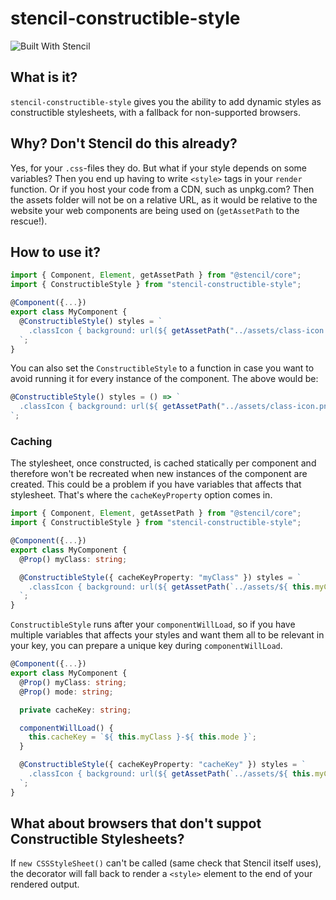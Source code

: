 # stencil-constructible-style

![Built With Stencil](https://img.shields.io/badge/-Built%20With%20Stencil-16161d.svg?logo=data%3Aimage%2Fsvg%2Bxml%3Bbase64%2CPD94bWwgdmVyc2lvbj0iMS4wIiBlbmNvZGluZz0idXRmLTgiPz4KPCEtLSBHZW5lcmF0b3I6IEFkb2JlIElsbHVzdHJhdG9yIDE5LjIuMSwgU1ZHIEV4cG9ydCBQbHVnLUluIC4gU1ZHIFZlcnNpb246IDYuMDAgQnVpbGQgMCkgIC0tPgo8c3ZnIHZlcnNpb249IjEuMSIgaWQ9IkxheWVyXzEiIHhtbG5zPSJodHRwOi8vd3d3LnczLm9yZy8yMDAwL3N2ZyIgeG1sbnM6eGxpbms9Imh0dHA6Ly93d3cudzMub3JnLzE5OTkveGxpbmsiIHg9IjBweCIgeT0iMHB4IgoJIHZpZXdCb3g9IjAgMCA1MTIgNTEyIiBzdHlsZT0iZW5hYmxlLWJhY2tncm91bmQ6bmV3IDAgMCA1MTIgNTEyOyIgeG1sOnNwYWNlPSJwcmVzZXJ2ZSI%2BCjxzdHlsZSB0eXBlPSJ0ZXh0L2NzcyI%2BCgkuc3Qwe2ZpbGw6I0ZGRkZGRjt9Cjwvc3R5bGU%2BCjxwYXRoIGNsYXNzPSJzdDAiIGQ9Ik00MjQuNywzNzMuOWMwLDM3LjYtNTUuMSw2OC42LTkyLjcsNjguNkgxODAuNGMtMzcuOSwwLTkyLjctMzAuNy05Mi43LTY4LjZ2LTMuNmgzMzYuOVYzNzMuOXoiLz4KPHBhdGggY2xhc3M9InN0MCIgZD0iTTQyNC43LDI5Mi4xSDE4MC40Yy0zNy42LDAtOTIuNy0zMS05Mi43LTY4LjZ2LTMuNkgzMzJjMzcuNiwwLDkyLjcsMzEsOTIuNyw2OC42VjI5Mi4xeiIvPgo8cGF0aCBjbGFzcz0ic3QwIiBkPSJNNDI0LjcsMTQxLjdIODcuN3YtMy42YzAtMzcuNiw1NC44LTY4LjYsOTIuNy02OC42SDMzMmMzNy45LDAsOTIuNywzMC43LDkyLjcsNjguNlYxNDEuN3oiLz4KPC9zdmc%2BCg%3D%3D&colorA=16161d&style=flat-square)

## What is it?

`stencil-constructible-style` gives you the ability to add dynamic styles as constructible stylesheets, with a fallback for non-supported browsers.

## Why? Don't Stencil do this already?

Yes, for your `.css`-files they do. But what if your style depends on some variables? Then you end up having to write `<style>` tags in your `render` function.
Or if you host your code from a CDN, such as unpkg.com? Then the assets folder will not be on a relative URL, as it would be relative to the website your web components are being used on (`getAssetPath` to the rescue!).

## How to use it?

```ts
import { Component, Element, getAssetPath } from "@stencil/core";
import { ConstructibleStyle } from "stencil-constructible-style";

@Component({...})
export class MyComponent {
  @ConstructibleStyle() styles = `
    .classIcon { background: url(${ getAssetPath("../assets/class-icon.png") }); }
  `;
}
```

You can also set the `ConstructibleStyle` to a function in case you want to avoid running it for every instance of the component.
The above would be:
```ts
@ConstructibleStyle() styles = () => `
  .classIcon { background: url(${ getAssetPath("../assets/class-icon.png") }); }
`;
```

### Caching

The stylesheet, once constructed, is cached statically per component and therefore won't be recreated when new instances of the component are created. This could be a problem if you have variables that affects that stylesheet. That's where the `cacheKeyProperty` option comes in.

```ts
import { Component, Element, getAssetPath } from "@stencil/core";
import { ConstructibleStyle } from "stencil-constructible-style";

@Component({...})
export class MyComponent {
  @Prop() myClass: string;

  @ConstructibleStyle({ cacheKeyProperty: "myClass" }) styles = `
    .classIcon { background: url(${ getAssetPath(`../assets/${ this.myClass }-icon.png`) }); }
  `;
}
```

`ConstructibleStyle` runs after your `componentWillLoad`, so if you have multiple variables that affects your styles and want them all to be relevant in your key, you can prepare a unique key during `componentWillLoad`.

```ts
@Component({...})
export class MyComponent {
  @Prop() myClass: string;
  @Prop() mode: string;

  private cacheKey: string;

  componentWillLoad() {
    this.cacheKey = `${ this.myClass }-${ this.mode }`;
  }

  @ConstructibleStyle({ cacheKeyProperty: "cacheKey" }) styles = `
    .classIcon { background: url(${ getAssetPath(`../assets/${ this.myClass }-${ this.mode }-icon.png`) }); }
  `;
}
```

## What about browsers that don't suppot Constructible Stylesheets?

If `new CSSStyleSheet()` can't be called (same check that Stencil itself uses), the decorator will fall back to render a `<style>` element to the end of your rendered output.
